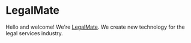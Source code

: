 # LegalMate

Hello and welcome! We're [LegalMate](https://legalmate.co). We create new technology for the legal services industry. 
